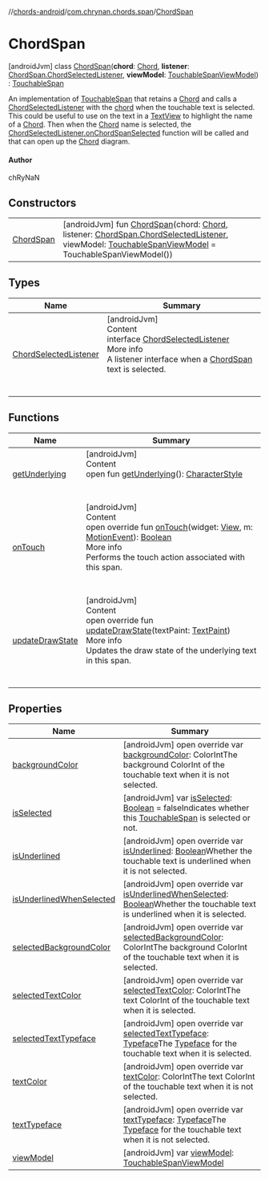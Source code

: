 //[chords-android](../../../index.md)/[com.chrynan.chords.span](../index.md)/[ChordSpan](index.md)



# ChordSpan  
 [androidJvm] class [ChordSpan](index.md)(**chord**: [Chord](../../../../chords-core/chords-core/com.chrynan.chords.model/-chord/index.md), **listener**: [ChordSpan.ChordSelectedListener](-chord-selected-listener/index.md), **viewModel**: [TouchableSpanViewModel](../-touchable-span-view-model/index.md)) : [TouchableSpan](../-touchable-span/index.md)

An implementation of [TouchableSpan](../-touchable-span/index.md) that retains a [Chord](../../../../chords-core/chords-core/com.chrynan.chords.model/-chord/index.md) and calls a [ChordSelectedListener](-chord-selected-listener/index.md) with the [chord](../../../../chords-android/com.chrynan.chords.span/-chord-span/chord.md) when the touchable text is selected. This could be useful to use on the text in a [TextView](https://developer.android.com/reference/kotlin/android/widget/TextView.html) to highlight the name of a [Chord](../../../../chords-core/chords-core/com.chrynan.chords.model/-chord/index.md). Then when the [Chord](../../../../chords-core/chords-core/com.chrynan.chords.model/-chord/index.md) name is selected, the [ChordSelectedListener.onChordSpanSelected](-chord-selected-listener/on-chord-span-selected.md) function will be called and that can open up the [Chord](../../../../chords-core/chords-core/com.chrynan.chords.model/-chord/index.md) diagram.



#### Author  


chRyNaN

   


## Constructors  
  
| | |
|---|---|
| <a name="com.chrynan.chords.span/ChordSpan/ChordSpan/#com.chrynan.chords.model.Chord#com.chrynan.chords.span.ChordSpan.ChordSelectedListener#com.chrynan.chords.span.TouchableSpanViewModel/PointingToDeclaration/"></a>[ChordSpan](-chord-span.md)| <a name="com.chrynan.chords.span/ChordSpan/ChordSpan/#com.chrynan.chords.model.Chord#com.chrynan.chords.span.ChordSpan.ChordSelectedListener#com.chrynan.chords.span.TouchableSpanViewModel/PointingToDeclaration/"></a> [androidJvm] fun [ChordSpan](-chord-span.md)(chord: [Chord](../../../../chords-core/chords-core/com.chrynan.chords.model/-chord/index.md), listener: [ChordSpan.ChordSelectedListener](-chord-selected-listener/index.md), viewModel: [TouchableSpanViewModel](../-touchable-span-view-model/index.md) = TouchableSpanViewModel())   <br>|


## Types  
  
|  Name |  Summary | 
|---|---|
| <a name="com.chrynan.chords.span/ChordSpan.ChordSelectedListener///PointingToDeclaration/"></a>[ChordSelectedListener](-chord-selected-listener/index.md)| <a name="com.chrynan.chords.span/ChordSpan.ChordSelectedListener///PointingToDeclaration/"></a>[androidJvm]  <br>Content  <br>interface [ChordSelectedListener](-chord-selected-listener/index.md)  <br>More info  <br>A listener interface when a [ChordSpan](index.md) text is selected.  <br><br><br>|


## Functions  
  
|  Name |  Summary | 
|---|---|
| <a name="android.text.style/CharacterStyle/getUnderlying/#/PointingToDeclaration/"></a>[getUnderlying](../-touchable-span/index.md#%5Bandroid.text.style%2FCharacterStyle%2FgetUnderlying%2F%23%2FPointingToDeclaration%2F%5D%2FFunctions%2F-1126605923)| <a name="android.text.style/CharacterStyle/getUnderlying/#/PointingToDeclaration/"></a>[androidJvm]  <br>Content  <br>open fun [getUnderlying](../-touchable-span/index.md#%5Bandroid.text.style%2FCharacterStyle%2FgetUnderlying%2F%23%2FPointingToDeclaration%2F%5D%2FFunctions%2F-1126605923)(): [CharacterStyle](https://developer.android.com/reference/kotlin/android/text/style/CharacterStyle.html)  <br><br><br>|
| <a name="com.chrynan.chords.span/ChordSpan/onTouch/#android.view.View#android.view.MotionEvent/PointingToDeclaration/"></a>[onTouch](on-touch.md)| <a name="com.chrynan.chords.span/ChordSpan/onTouch/#android.view.View#android.view.MotionEvent/PointingToDeclaration/"></a>[androidJvm]  <br>Content  <br>open override fun [onTouch](on-touch.md)(widget: [View](https://developer.android.com/reference/kotlin/android/view/View.html), m: [MotionEvent](https://developer.android.com/reference/kotlin/android/view/MotionEvent.html)): [Boolean](https://kotlinlang.org/api/latest/jvm/stdlib/kotlin/-boolean/index.html)  <br>More info  <br>Performs the touch action associated with this span.  <br><br><br>|
| <a name="com.chrynan.chords.span/TouchableSpan/updateDrawState/#android.text.TextPaint/PointingToDeclaration/"></a>[updateDrawState](../-touchable-span/update-draw-state.md)| <a name="com.chrynan.chords.span/TouchableSpan/updateDrawState/#android.text.TextPaint/PointingToDeclaration/"></a>[androidJvm]  <br>Content  <br>open override fun [updateDrawState](../-touchable-span/update-draw-state.md)(textPaint: [TextPaint](https://developer.android.com/reference/kotlin/android/text/TextPaint.html))  <br>More info  <br>Updates the draw state of the underlying text in this span.  <br><br><br>|


## Properties  
  
|  Name |  Summary | 
|---|---|
| <a name="com.chrynan.chords.span/ChordSpan/backgroundColor/#/PointingToDeclaration/"></a>[backgroundColor](index.md#%5Bcom.chrynan.chords.span%2FChordSpan%2FbackgroundColor%2F%23%2FPointingToDeclaration%2F%5D%2FProperties%2F-1126605923)| <a name="com.chrynan.chords.span/ChordSpan/backgroundColor/#/PointingToDeclaration/"></a> [androidJvm] open override var [backgroundColor](index.md#%5Bcom.chrynan.chords.span%2FChordSpan%2FbackgroundColor%2F%23%2FPointingToDeclaration%2F%5D%2FProperties%2F-1126605923): ColorIntThe background ColorInt of the touchable text when it is not selected.   <br>|
| <a name="com.chrynan.chords.span/ChordSpan/isSelected/#/PointingToDeclaration/"></a>[isSelected](index.md#%5Bcom.chrynan.chords.span%2FChordSpan%2FisSelected%2F%23%2FPointingToDeclaration%2F%5D%2FProperties%2F-1126605923)| <a name="com.chrynan.chords.span/ChordSpan/isSelected/#/PointingToDeclaration/"></a> [androidJvm] var [isSelected](index.md#%5Bcom.chrynan.chords.span%2FChordSpan%2FisSelected%2F%23%2FPointingToDeclaration%2F%5D%2FProperties%2F-1126605923): [Boolean](https://kotlinlang.org/api/latest/jvm/stdlib/kotlin/-boolean/index.html) = falseIndicates whether this [TouchableSpan](../-touchable-span/index.md) is selected or not.   <br>|
| <a name="com.chrynan.chords.span/ChordSpan/isUnderlined/#/PointingToDeclaration/"></a>[isUnderlined](index.md#%5Bcom.chrynan.chords.span%2FChordSpan%2FisUnderlined%2F%23%2FPointingToDeclaration%2F%5D%2FProperties%2F-1126605923)| <a name="com.chrynan.chords.span/ChordSpan/isUnderlined/#/PointingToDeclaration/"></a> [androidJvm] open override var [isUnderlined](index.md#%5Bcom.chrynan.chords.span%2FChordSpan%2FisUnderlined%2F%23%2FPointingToDeclaration%2F%5D%2FProperties%2F-1126605923): [Boolean](https://kotlinlang.org/api/latest/jvm/stdlib/kotlin/-boolean/index.html)Whether the touchable text is underlined when it is not selected.   <br>|
| <a name="com.chrynan.chords.span/ChordSpan/isUnderlinedWhenSelected/#/PointingToDeclaration/"></a>[isUnderlinedWhenSelected](index.md#%5Bcom.chrynan.chords.span%2FChordSpan%2FisUnderlinedWhenSelected%2F%23%2FPointingToDeclaration%2F%5D%2FProperties%2F-1126605923)| <a name="com.chrynan.chords.span/ChordSpan/isUnderlinedWhenSelected/#/PointingToDeclaration/"></a> [androidJvm] open override var [isUnderlinedWhenSelected](index.md#%5Bcom.chrynan.chords.span%2FChordSpan%2FisUnderlinedWhenSelected%2F%23%2FPointingToDeclaration%2F%5D%2FProperties%2F-1126605923): [Boolean](https://kotlinlang.org/api/latest/jvm/stdlib/kotlin/-boolean/index.html)Whether the touchable text is underlined when it is selected.   <br>|
| <a name="com.chrynan.chords.span/ChordSpan/selectedBackgroundColor/#/PointingToDeclaration/"></a>[selectedBackgroundColor](index.md#%5Bcom.chrynan.chords.span%2FChordSpan%2FselectedBackgroundColor%2F%23%2FPointingToDeclaration%2F%5D%2FProperties%2F-1126605923)| <a name="com.chrynan.chords.span/ChordSpan/selectedBackgroundColor/#/PointingToDeclaration/"></a> [androidJvm] open override var [selectedBackgroundColor](index.md#%5Bcom.chrynan.chords.span%2FChordSpan%2FselectedBackgroundColor%2F%23%2FPointingToDeclaration%2F%5D%2FProperties%2F-1126605923): ColorIntThe background ColorInt of the touchable text when it is selected.   <br>|
| <a name="com.chrynan.chords.span/ChordSpan/selectedTextColor/#/PointingToDeclaration/"></a>[selectedTextColor](index.md#%5Bcom.chrynan.chords.span%2FChordSpan%2FselectedTextColor%2F%23%2FPointingToDeclaration%2F%5D%2FProperties%2F-1126605923)| <a name="com.chrynan.chords.span/ChordSpan/selectedTextColor/#/PointingToDeclaration/"></a> [androidJvm] open override var [selectedTextColor](index.md#%5Bcom.chrynan.chords.span%2FChordSpan%2FselectedTextColor%2F%23%2FPointingToDeclaration%2F%5D%2FProperties%2F-1126605923): ColorIntThe text ColorInt of the touchable text when it is selected.   <br>|
| <a name="com.chrynan.chords.span/ChordSpan/selectedTextTypeface/#/PointingToDeclaration/"></a>[selectedTextTypeface](index.md#%5Bcom.chrynan.chords.span%2FChordSpan%2FselectedTextTypeface%2F%23%2FPointingToDeclaration%2F%5D%2FProperties%2F-1126605923)| <a name="com.chrynan.chords.span/ChordSpan/selectedTextTypeface/#/PointingToDeclaration/"></a> [androidJvm] open override var [selectedTextTypeface](index.md#%5Bcom.chrynan.chords.span%2FChordSpan%2FselectedTextTypeface%2F%23%2FPointingToDeclaration%2F%5D%2FProperties%2F-1126605923): [Typeface](https://developer.android.com/reference/kotlin/android/graphics/Typeface.html)The [Typeface](https://developer.android.com/reference/kotlin/android/graphics/Typeface.html) for the touchable text when it is selected.   <br>|
| <a name="com.chrynan.chords.span/ChordSpan/textColor/#/PointingToDeclaration/"></a>[textColor](index.md#%5Bcom.chrynan.chords.span%2FChordSpan%2FtextColor%2F%23%2FPointingToDeclaration%2F%5D%2FProperties%2F-1126605923)| <a name="com.chrynan.chords.span/ChordSpan/textColor/#/PointingToDeclaration/"></a> [androidJvm] open override var [textColor](index.md#%5Bcom.chrynan.chords.span%2FChordSpan%2FtextColor%2F%23%2FPointingToDeclaration%2F%5D%2FProperties%2F-1126605923): ColorIntThe text ColorInt of the touchable text when it is not selected.   <br>|
| <a name="com.chrynan.chords.span/ChordSpan/textTypeface/#/PointingToDeclaration/"></a>[textTypeface](index.md#%5Bcom.chrynan.chords.span%2FChordSpan%2FtextTypeface%2F%23%2FPointingToDeclaration%2F%5D%2FProperties%2F-1126605923)| <a name="com.chrynan.chords.span/ChordSpan/textTypeface/#/PointingToDeclaration/"></a> [androidJvm] open override var [textTypeface](index.md#%5Bcom.chrynan.chords.span%2FChordSpan%2FtextTypeface%2F%23%2FPointingToDeclaration%2F%5D%2FProperties%2F-1126605923): [Typeface](https://developer.android.com/reference/kotlin/android/graphics/Typeface.html)The [Typeface](https://developer.android.com/reference/kotlin/android/graphics/Typeface.html) for the touchable text when it is not selected.   <br>|
| <a name="com.chrynan.chords.span/ChordSpan/viewModel/#/PointingToDeclaration/"></a>[viewModel](index.md#%5Bcom.chrynan.chords.span%2FChordSpan%2FviewModel%2F%23%2FPointingToDeclaration%2F%5D%2FProperties%2F-1126605923)| <a name="com.chrynan.chords.span/ChordSpan/viewModel/#/PointingToDeclaration/"></a> [androidJvm] var [viewModel](index.md#%5Bcom.chrynan.chords.span%2FChordSpan%2FviewModel%2F%23%2FPointingToDeclaration%2F%5D%2FProperties%2F-1126605923): [TouchableSpanViewModel](../-touchable-span-view-model/index.md)   <br>|

